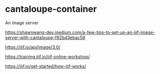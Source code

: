 # cantaloupe-container
An image server


https://shawnwang-dev.medium.com/a-few-tips-to-set-up-an-iiif-image-server-with-cantaloupe-f92bd3ebac59

https://iiif.io/api/image/3.0/

https://training.iiif.io/iiif-online-workshop/

https://iiif.io/get-started/how-iiif-works/

